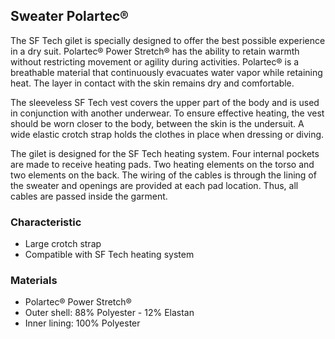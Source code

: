 ## Sweater Polartec®

The SF Tech gilet is specially designed to offer the best possible experience in a dry suit. Polartec® Power Stretch® has the ability to retain warmth without restricting movement or agility during activities. Polartec® is a breathable material that continuously evacuates water vapor while retaining heat. The layer in contact with the skin remains dry and comfortable.

The sleeveless SF Tech vest covers the upper part of the body and is used in conjunction with another underwear. To ensure effective heating, the vest should be worn closer to the body, between the skin is the undersuit. A wide elastic crotch strap holds the clothes in place when dressing or diving.

The gilet is designed for the SF Tech heating system. Four internal pockets are made to receive heating pads. Two heating elements on the torso and two elements on the back. The wiring of the cables is through the lining of the sweater and openings are provided at each pad location. Thus, all cables are passed inside the garment.

### Characteristic

- Large crotch strap
- Compatible with SF Tech heating system

### Materials

- Polartec® Power Stretch®
- Outer shell: 88% Polyester  -  12% Elastan
- Inner lining: 100% Polyester

